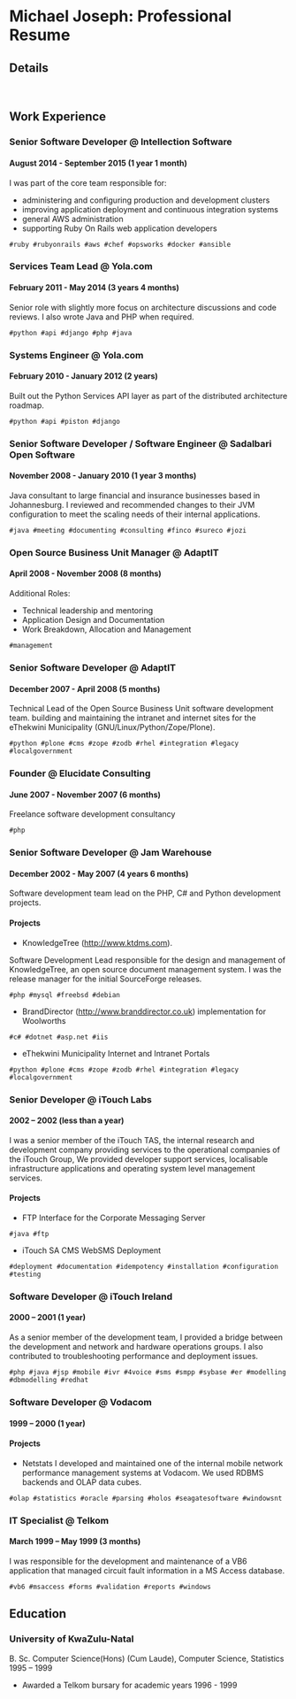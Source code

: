 <!-- 
.. title: CV
.. slug: cv
.. date: 2014-07-21 16:12:40 UTC+02:00
.. tags: 
.. link: 
.. description: 
.. type: text
-->

# Michael Joseph: Professional Resume

## Details

<a href="https://github.com/michaeljoseph" title="Github"><i class="icon-github icon-5x"></i></a>
&nbsp;
<a href="http://stackoverflow.com/users/5549/michaeljoseph" title="StackOverflow"><i class="icon-stack-overflow icon-5x"></i></a>
&nbsp;
<a href="https://www.linkedin.com/in/michaeljoseph" title="LinkedIn"><i class="icon-linkedin icon-5x"></i></a>
&nbsp;
<a href="https://twitter.com/michaeljoseph" title="Twitter"><i class="icon-twitter icon-5x"></i></a>

## Work Experience

### Senior Software Developer @ Intellection Software
#### August 2014 - September 2015 (1 year 1 month)

I was part of the core team responsible for:
- administering and configuring production and development clusters
- improving application deployment and continuous integration systems
- general AWS administration
- supporting Ruby On Rails web application developers

`#ruby #rubyonrails #aws #chef #opsworks #docker #ansible`

### Services Team Lead @ Yola.com
#### February 2011 - May 2014 (3 years 4 months)

Senior role with slightly more focus on architecture discussions and code reviews.
I also wrote Java and PHP when required.

`#python #api #django #php #java`

### Systems Engineer @ Yola.com
#### February 2010 - January 2012 (2 years)

Built out the Python Services API layer as part of the distributed architecture
roadmap.

`#python #api #piston #django`

### Senior Software Developer / Software Engineer @ Sadalbari Open Software
#### November 2008 - January 2010 (1 year 3 months)

Java consultant to large financial and insurance businesses based in Johannesburg.
I reviewed and recommended changes to their JVM configuration to meet the
scaling needs of their internal applications.

`#java #meeting #documenting #consulting #finco #sureco #jozi`

### Open Source Business Unit Manager @ AdaptIT
#### April 2008 - November 2008 (8 months)

Additional Roles:
- Technical leadership and mentoring
- Application Design and Documentation
- Work Breakdown, Allocation and Management

`#management`

### Senior Software Developer @ AdaptIT
#### December 2007 - April 2008 (5 months)

Technical Lead of the Open Source Business Unit software development team.
building and maintaining the intranet and internet sites for the eThekwini
Municipality (GNU/Linux/Python/Zope/Plone).

`#python #plone #cms #zope #zodb #rhel #integration #legacy #localgovernment`

### Founder @ Elucidate Consulting
#### June 2007 - November 2007 (6 months)

Freelance software development consultancy

`#php`

### Senior Software Developer @ Jam Warehouse
#### December 2002 - May 2007 (4 years 6 months)

Software development team lead on the PHP, C# and Python development projects.

#### Projects

- KnowledgeTree (http://www.ktdms.com).

Software Development Lead responsible for the design and management of KnowledgeTree,
an open source document management system.
I was the release manager for the initial SourceForge releases.

`#php #mysql #freebsd #debian`

- BrandDirector (http://www.branddirector.co.uk) implementation for Woolworths

`#c# #dotnet #asp.net #iis`

- eThekwini Municipality Internet and Intranet Portals

`#python #plone #cms #zope #zodb #rhel #integration #legacy #localgovernment`

### Senior Developer @ iTouch Labs
#### 2002 – 2002 (less than a year)

I was a senior member of the iTouch TAS, the internal research and development
company providing services to the operational companies of the iTouch Group,
We provided developer support services, localisable infrastructure applications
and operating system level management services.

#### Projects

- FTP Interface for the Corporate Messaging Server

`#java #ftp`

- iTouch SA CMS WebSMS Deployment

`#deployment #documentation #idempotency #installation #configuration #testing`

### Software Developer @ iTouch Ireland
#### 2000 – 2001 (1 year)

As a senior member of the development team, I provided a bridge between
the development and network and hardware operations groups.
I also contributed to troubleshooting performance and deployment issues.

`#php #java #jsp #mobile #ivr #4voice #sms #smpp #sybase #er #modelling #dbmodelling #redhat`

### Software Developer @ Vodacom
#### 1999 – 2000 (1 year)

#### Projects

- Netstats
I developed and maintained one of the internal mobile network performance
management systems at Vodacom. We used RDBMS backends and OLAP data cubes.

`#olap #statistics #oracle #parsing #holos #seagatesoftware #windowsnt`

### IT Specialist @ Telkom
#### March 1999 – May 1999 (3 months)

I was responsible for the development and maintenance of a VB6 application
that managed circuit fault information in a MS Access database.

`#vb6 #msaccess #forms #validation #reports #windows`

## Education

### University of KwaZulu-Natal
B. Sc. Computer Science(Hons) (Cum Laude), Computer Science, Statistics
1995 – 1999

- Awarded a Telkom bursary for academic years 1996 - 1999

